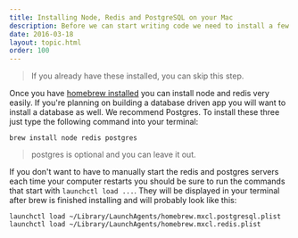 ```yaml
---
title: Installing Node, Redis and PostgreSQL on your Mac
description: Before we can start writing code we need to install a few other things that Perk depends on.
date: 2016-03-18
layout: topic.html
order: 100
---
```


> If you already have these installed, you can skip this step.

Once you have [homebrew installed](/guides/installing-homebrew-on-your-mac.html) you can install node and redis very easily. If you're planning on building a database driven app you will want to install a database as well. We recommend Postgres. To install these three just type the following command into your terminal:

`brew install node redis postgres`

> postgres is optional and you can leave it out.

If you don't want to have to manually start the redis and postgres servers each time your computer restarts you should be sure to run the commands that start with `launchctl load ...`. They will be displayed in your terminal after brew is finished installing and will probably look like this:

```
launchctl load ~/Library/LaunchAgents/homebrew.mxcl.postgresql.plist
launchctl load ~/Library/LaunchAgents/homebrew.mxcl.redis.plist
```
